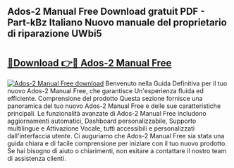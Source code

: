 ## Ados-2 Manual Free Download gratuit PDF - Part-kBz Italiano Nuovo manuale del proprietario di riparazione UWbi5

# <h2><a href="http://dffcqg.blite.top/?on=Ados-2+Manual+Free">🔗Download 👉🔴 Ados-2 Manual Free</a></h2>

[![Ados-2 Manual Free download](https://i.imgur.com/lujVjoI.png)](http://dffcqg.blite.top/?on=Ados-2+Manual+Free)
Benvenuto nella Guida Definitiva per il tuo nuovo Ados-2 Manual Free, che garantisce Un'esperienza fluida ed efficiente. Comprensione del prodotto Questa sezione fornisce una panoramica del tuo nuovo Ados-2 Manual Free e delle sue caratteristiche principali. Le funzionalità avanzate di Ados-2 Manual Free includono aggiornamenti automatici, Dashboard personalizzabile, Supporto multilingue e Attivazione Vocale, tutti accessibili e personalizzati dall'interfaccia utente. Ci auguriamo che Ados-2 Manual Free sia stata una guida chiara e di facile comprensione per iniziare con il tuo nuovo prodotto. Se hai bisogno di aiuto o chiarimenti, non esitare a contattare il nostro team di assistenza clienti.

